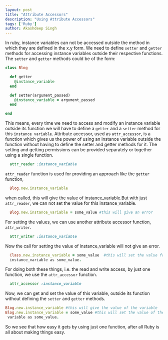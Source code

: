 ```yaml
---
layout: post
title: "Attribute Accessors"
description: "Using Attribute Accessors"
tags: ['Ruby']
author: Akashdeep Singh
---
```


In ruby, instance variables can not be accessed outside the method in which they are defined in the x.y form. We need to define `setter` and `getter` methods for accessing instance variables outside their respective functions. The `setter` and `getter` methods could be of the form:

~~~ Ruby
class Blog

  def getter
    @instance_variable   
  end

  def setter(argument_passed)
    @instance_variable = argument_passed
  end

end

~~~

  This means, every time we need to access and modify an instance variable outside its function we will have to define a `getter` and a `setter` method for this `instance variable`.
  Attribute accessor, used as `attr_accessor`, is a function which gives us the power of using an instance variable outside the function without having to define the setter and getter methods for it. The setting and getting permissions can be provided separately or together using a single function.

~~~ Ruby
  attr_reader :instance_variable
~~~

  `attr_reader` function is used for providing an approach like the `getter` function,

~~~ Ruby
  Blog.new.instance_variable
~~~


  when called, this will give the value of instance_variable.But with just `attr_reader`, we can not set the value for this instance_variable.

~~~ Ruby
  Blog.new.instance_variable = some_value #this will give an error
~~~

  For setting the values, we can use another attribute accessor function, `attr_writer`.

~~~ Ruby
  attr_writer :instance_variable
~~~

  Now the call for setting the value of instance_variable will not give an error.

~~~ Ruby
  Class.new.instance_variable = some_value  #this will set the value for 
  instance_variable as some_value.
~~~

  For doing both these things, i.e. the read and write access, by just one function, we use the `attr_accessor` function.

~~~ Ruby
  attr_accessor :instance_variable
~~~

  Now, we can get and set the value of this variable, outside its function without defining the `setter` and `getter` methods.

~~~ Ruby
Blog.new.instance_variable #this will give the value of the variable
Blog.new.instance_variable = some_value #this will set the value of the instance
 variable as some_value.
~~~

  So we see that how easy it gets by using just one function, after all Ruby is all about making things easy.
